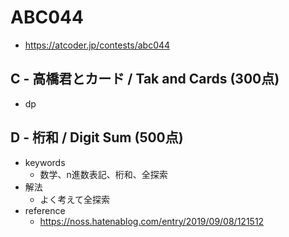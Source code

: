 # ABC044
* https://atcoder.jp/contests/abc044


## C - 高橋君とカード / Tak and Cards (300点)
* dp


## D - 桁和 / Digit Sum (500点)
* keywords
  - 数学、n進数表記、桁和、全探索
* 解法
  - よく考えて全探索
* reference
  - https://noss.hatenablog.com/entry/2019/09/08/121512
